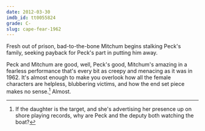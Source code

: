 ```yaml
---
date: 2012-03-30
imdb_id: tt0055824
grade: C-
slug: cape-fear-1962
---
```


Fresh out of prison, bad-to-the-bone Mitchum begins stalking Peck's family, seeking payback for Peck's part in putting him away.

Peck and Mitchum are good, well, Peck's good, Mitchum's amazing in a fearless performance that's every bit as creepy and menacing as it was in 1962. It's almost enough to make you overlook how all the female characters are helpless, blubbering victims, and how the end set piece makes no sense.[^1] Almost.

[^1]: If the daughter is the target, and she's advertising her presence up on shore playing records, why are Peck and the deputy both watching the boat?
